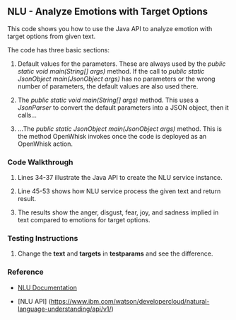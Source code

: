## NLU - Analyze Emotions with Target Options

This code shows you how to use the Java API to analyze emotion with target options from given text.

The code has three basic sections: 

1. Default values for the parameters. These are always used by the *public static void main(String[] args)* method. 
If the call to *public static JsonObject main(JsonObject args)* has no parameters or the wrong number of parameters, 
the default values are also used there. 

2. The *public static void main(String[] args)* method. This uses a *JsonParser* to convert the default parameters into a 
JSON object, then it calls... 

3. ...The *public static JsonObject main(JsonObject args)* method. This is the method OpenWhisk invokes once the code is 
deployed as an OpenWhisk action.

### Code Walkthrough
1. Lines 34-37 illustrate the Java API to create the NLU service instance.

2. Line 45-53 shows how NLU service process the given text and return result.

3. The results show the anger, disgust, fear, joy, and sadness implied in text compared to emotions for target options.

### Testing Instructions
1. Change the **text** and **targets** in **testparams** and see the difference.


### Reference
* [NLU Documentation](https://console.bluemix.net/docs/services/natural-language-understanding/getting-started.html#getting-started-tutorial)

* [NLU API] (https://www.ibm.com/watson/developercloud/natural-language-understanding/api/v1/)